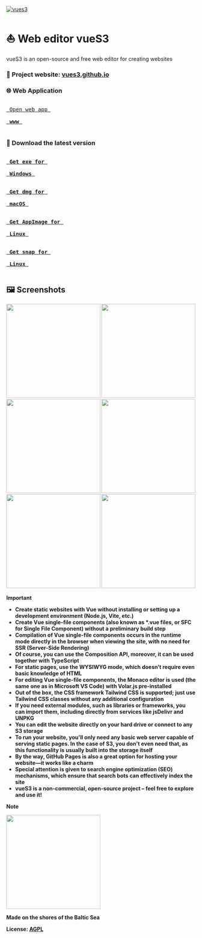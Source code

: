 [![vues3](https://snapcraft.io/vues3/badge.svg)](https://snapcraft.io/vues3)

# :sailboat: Web editor vueS3

vueS3 is an open-source and free web editor for creating websites

### :link: Project website: [vues3.github.io](https://vues3.github.io)

### :globe_with_meridians: Web Application

[<kbd><br> Open web app <br><br> <strong>www<strong> <br><br></kbd>][wwwLink]

### :floppy_disk: Download the latest version

[<kbd><br> Get exe for <br><br> <strong>Windows<strong> <br><br></kbd>][Link]
[<kbd><br> Get dmg for <br><br> <strong>macOS<strong> <br><br></kbd>][Link]
[<kbd><br> Get AppImage for <br><br> <strong>Linux<strong> <br><br></kbd>][Link]
[<kbd><br> Get snap for <br><br> <strong>Linux<strong> <br><br></kbd>][snapLink]

[wwwLink]: https://vues3.github.io/vues3
[Link]: https://github.com/vues3/vues3/releases/latest
[snapLink]: https://snapcraft.io/vues3

## :framed_picture: Screenshots

[<img src="https://vues3.github.io/images/screenshots/1.png" width="250"/>](https://vues3.github.io/images/screenshots/1.png)
[<img src="https://vues3.github.io/images/screenshots/2.png" width="250"/>](https://vues3.github.io/images/screenshots/2.png)
[<img src="https://vues3.github.io/images/screenshots/3.png" width="250"/>](https://vues3.github.io/images/screenshots/3.png)
[<img src="https://vues3.github.io/images/screenshots/4.png" width="250"/>](https://vues3.github.io/images/screenshots/4.png)
[<img src="https://vues3.github.io/images/screenshots/5.png" width="250"/>](https://vues3.github.io/images/screenshots/5.png)
[<img src="https://vues3.github.io/images/screenshots/6.png" width="250"/>](https://vues3.github.io/images/screenshots/6.png)

> [!IMPORTANT]
>
> - Create static websites with Vue without installing or setting up a development environment (Node.js, Vite, etc.)
> - Create Vue single-file components (also known as \*.vue files, or SFC for Single File Component) without a preliminary build step
> - Compilation of Vue single-file components occurs in the runtime mode directly in the browser when viewing the site, with no need for SSR (Server-Side Rendering)
> - Of course, you can use the Composition API, moreover, it can be used together with TypeScript
> - For static pages, use the WYSIWYG mode, which doesn’t require even basic knowledge of HTML
> - For editing Vue single-file components, the Monaco editor is used (the same one as in Microsoft VS Code) with Volar.js pre-installed
> - Out of the box, the CSS framework Tailwind CSS is supported; just use Tailwind CSS classes without any additional configuration
> - If you need external modules, such as libraries or frameworks, you can import them, including directly from services like jsDelivr and UNPKG
> - You can edit the website directly on your hard drive or connect to any S3 storage
> - To run your website, you'll only need any basic web server capable of serving static pages. In the case of S3, you don't even need that, as this functionality is usually built into the storage itself
> - By the way, GitHub Pages is also a great option for hosting your website—it works like a charm
> - Special attention is given to search engine optimization (SEO) mechanisms, which ensure that search bots can effectively index the site
> - vueS3 is a non-commercial, open-source project – feel free to explore and use it!

> [!NOTE]
>
> <img src="https://vues3.github.io/images/drakkar.svg" width="250"/>
>
> Made on the shores of the Baltic Sea

License: [AGPL](https://choosealicense.com/licenses/agpl-3.0)
